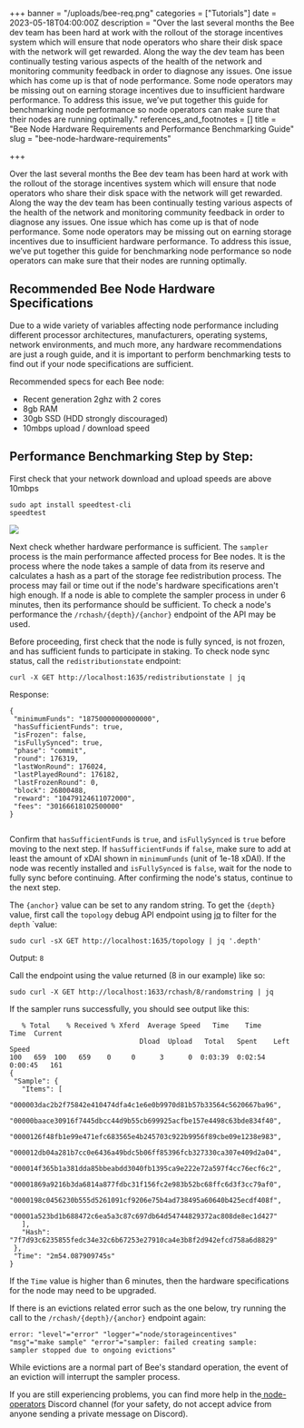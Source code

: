 +++
banner = "/uploads/bee-req.png"
categories = ["Tutorials"]
date = 2023-05-18T04:00:00Z
description = "Over the last several months the Bee dev team has been hard at work with the rollout of the storage incentives system which will ensure that node operators who share their disk space with the network will get rewarded. Along the way the dev team has been continually testing various aspects of the health of the network and monitoring community feedback in order to diagnose any issues. One issue which has come up is that of node performance. Some node operators may be missing out on earning storage incentives due to insufficient hardware performance. To address this issue, we’ve put together this guide for benchmarking node performance so node operators can make sure that their nodes are running optimally."
references_and_footnotes = []
title = "Bee Node Hardware Requirements and Performance Benchmarking Guide"
slug = "bee-node-hardware-requirements"

+++

Over the last several months the Bee dev team has been hard at work with the rollout of the storage incentives system which will ensure that node operators who share their disk space with the network will get rewarded. Along the way the dev team has been continually testing various aspects of the health of the network and monitoring community feedback in order to diagnose any issues. One issue which has come up is that of node performance. Some node operators may be missing out on earning storage incentives due to insufficient hardware performance. To address this issue, we’ve put together this guide for benchmarking node performance so node operators can make sure that their nodes are running optimally.

## **Recommended Bee Node Hardware Specifications**

Due to a wide variety of variables affecting node performance including different processor architectures, manufacturers, operating systems, network environments, and much more, any hardware recommendations are just a rough guide, and it is important to perform benchmarking tests to find out if your node specifications are sufficient.

Recommended specs for each Bee node:

- Recent generation 2ghz with 2 cores
- 8gb RAM
- 30gb SSD (HDD strongly discouraged)
- 10mbps upload / download speed

## **Performance Benchmarking Step by Step:**

First check that your network download and upload speeds are above 10mbps

```
sudo apt install speedtest-cli
speedtest
```

![](/uploads/S1RFl9mB3.png)

Next check whether hardware performance is sufficient. The `sampler` process is the main performance affected process for Bee nodes. It is the process where the node takes a sample of data from its reserve and calculates a hash as a part of the storage fee redistribution process. The process may fail or time out if the node's hardware specifications aren't high enough. If a node is able to complete the sampler process in under 6 minutes, then its performance should be sufficient. To check a node's performance the `/rchash/{depth}/{anchor}` endpoint of the API may be used.

Before proceeding, first check that the node is fully synced, is not frozen, and has sufficient funds to participate in staking. To check node sync status, call the `redistributionstate` endpoint:

`curl -X GET http://localhost:1635/redistributionstate | jq`

Response:

```
{
 "minimumFunds": "18750000000000000",
 "hasSufficientFunds": true,
 "isFrozen": false,
 "isFullySynced": true,
 "phase": "commit",
 "round": 176319,
 "lastWonRound": 176024,
 "lastPlayedRound": 176182,
 "lastFrozenRound": 0,
 "block": 26800488,
 "reward": "10479124611072000",
 "fees": "30166618102500000"
}


```

Confirm that `hasSufficientFunds` is `true`, and `isFullySynced` is `true` before moving to the next step. If `hasSufficientFunds` if `false`, make sure to add at least the amount of xDAI shown in `minimumFunds` (unit of 1e-18 xDAI). If the node was recently installed and `isFullySynced` is `false`, wait for the node to fully sync before continuing. After confirming the node's status, continue to the next step.

The `{anchor}` value can be set to any random string. To get the `{depth}` value, first call the `topology` debug API endpoint using [jq](https://stedolan.github.io/jq/manual/#Basicfilters) to filter for the `depth` `value:

`sudo curl -sX GET http://localhost:1635/topology | jq '.depth'`

Output:
`8`

Call the endpoint using the value returned (8 in our example) like so:

`sudo curl -X GET http://localhost:1633/rchash/8/randomstring | jq`

If the sampler runs successfully, you should see output like this:

```
   % Total    % Received % Xferd  Average Speed   Time    Time     Time  Current
                                Dload  Upload   Total   Spent    Left  Speed
100   659  100   659    0     0      3      0  0:03:39  0:02:54  0:00:45   161
{
 "Sample": {
   "Items": [
     "000003dac2b2f75842e410474dfa4c1e6e0b9970d81b57b33564c5620667ba96",
     "00000baace30916f7445dbcc44d9b55cb699925acfbe157e4498c63bde834f40",
     "0000126f48fb1e99e471efc683565e4b245703c922b9956f89cbe09e1238e983",
     "000012db04a281b7cc0e6436a49bdc5b06ff85396fcb327330ca307e409d2a04",
     "000014f365b1a381dda85bbeabdd3040fb1395ca9e222e72a597f4cc76ecf6c2",
     "00001869a9216b3da6814a877fdbc31f156fc2e983b52bc68ffc6d3f3cc79af0",
     "0000198c0456230b555d5261091cf9206e75b4ad738495a60640b425ecdf408f",
     "00001a523bd1b688472c6ea5a3c87c697db64d54744829372ac808de8ec1d427"
   ],
   "Hash": "7f7d93c6235855fedc34e32c6b67253e27910ca4e3b8f2d942efcd758a6d8829"
 },
 "Time": "2m54.087909745s"
}
```

If the `Time` value is higher than 6 minutes, then the hardware specifications for the node may need to be upgraded.

If there is an evictions related error such as the one below, try running the call to the `/rchash/{depth}/{anchor}` endpoint again:

```
error: "level"="error" "logger"="node/storageincentives"
"msg"="make sample" "error"="sampler: failed creating sample:
sampler stopped due to ongoing evictions"
```

While evictions are a normal part of Bee's standard operation, the event of an eviction will interrupt the sampler process.

If you are still experiencing problems, you can find more help in the[ node-operators](https://discord.gg/kHRyMNpw7t) Discord channel (for your safety, do not accept advice from anyone sending a private message on Discord).
